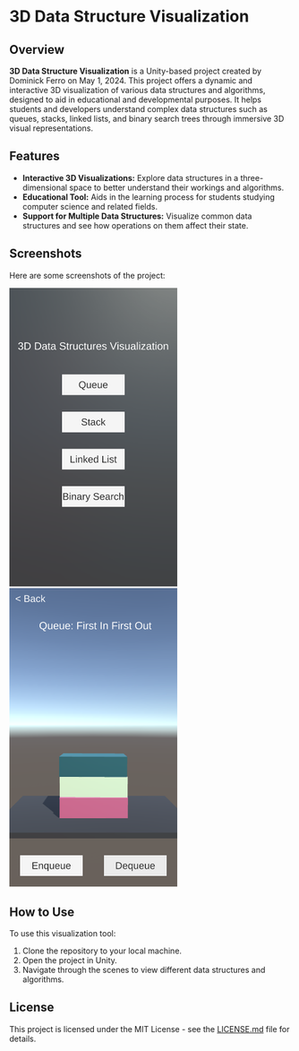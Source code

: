 # 3D Data Structure Visualization

## Overview
**3D Data Structure Visualization** is a Unity-based project created by Dominick Ferro on May 1, 2024. This project offers a dynamic and interactive 3D visualization of various data structures and algorithms, designed to aid in educational and developmental purposes. It helps students and developers understand complex data structures such as queues, stacks, linked lists, and binary search trees through immersive 3D visual representations.

## Features
- **Interactive 3D Visualizations:** Explore data structures in a three-dimensional space to better understand their workings and algorithms.
- **Educational Tool:** Aids in the learning process for students studying computer science and related fields.
- **Support for Multiple Data Structures:** Visualize common data structures and see how operations on them affect their state.

## Screenshots
Here are some screenshots of the project:

<img src="Screenshots/img1.png" width="300"> <br>
<img src="Screenshots/img2.png" width="300">

## How to Use
To use this visualization tool:
1. Clone the repository to your local machine.
2. Open the project in Unity.
3. Navigate through the scenes to view different data structures and algorithms.

## License
This project is licensed under the MIT License - see the [LICENSE.md](LICENSE) file for details.

